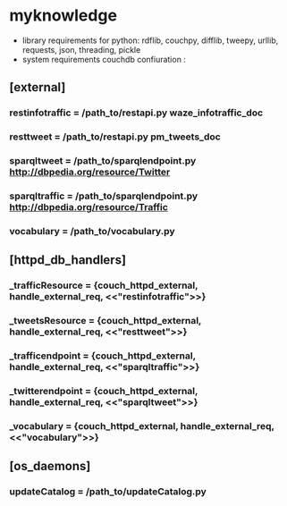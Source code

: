 # myknowledge

* library requirements for python: rdflib, couchpy, difflib, tweepy, urllib, requests, json, threading, pickle
* system requirements couchdb confiuration :

## [external]
### restinfotraffic = /path_to/restapi.py waze_infotraffic_doc
### resttweet = /path_to/restapi.py pm_tweets_doc
### sparqltweet = /path_to/sparqlendpoint.py http://dbpedia.org/resource/Twitter
### sparqltraffic = /path_to/sparqlendpoint.py http://dbpedia.org/resource/Traffic
### vocabulary = /path_to/vocabulary.py

## [httpd_db_handlers]
### _trafficResource = {couch_httpd_external, handle_external_req, <<"restinfotraffic">>}
### _tweetsResource = {couch_httpd_external, handle_external_req, <<"resttweet">>}
### _trafficendpoint = {couch_httpd_external, handle_external_req, <<"sparqltraffic">>}
### _twitterendpoint = {couch_httpd_external, handle_external_req, <<"sparqltweet">>}
### _vocabulary = {couch_httpd_external, handle_external_req, <<"vocabulary">>}

## [os_daemons]
### updateCatalog = /path_to/updateCatalog.py
